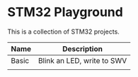 # STM32 Playground

This is a collection of STM32 projects.

| Name  | Description                |
|-------|----------------------------|
| Basic | Blink an LED, write to SWV |
|       |                            |
